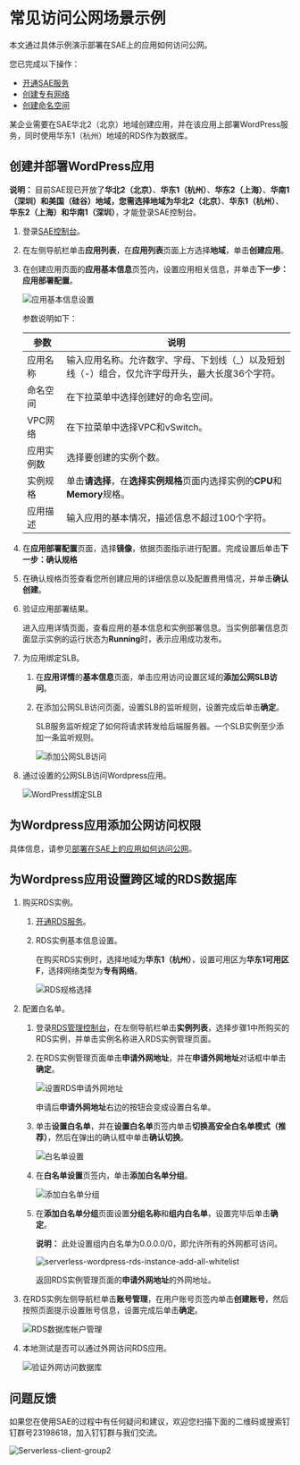 # 常见访问公网场景示例

本文通过具体示例演示部署在SAE上的应用如何访问公网。

您已完成以下操作：

-   [开通SAE服务](https://help.aliyun.com/document_detail/87739.html)
-   [创建专有网络](/cn.zh-CN/专有网络和交换机/使用专有网络.md)
-   [创建命名空间](/cn.zh-CN/快速入门/准备工作.md)

某企业需要在SAE华北2（北京）地域创建应用，并在该应用上部署WordPress服务，同时使用华东1（杭州）地域的RDS作为数据库。

## 创建并部署WordPress应用

**说明：** 目前SAE现已开放了**华北2（北京）**、**华东1（杭州）**、**华东2（上海）**、**华南1（深圳）**和**美国（硅谷）**地域，您需选择地域为**华北2（北京）**、**华东1（杭州）**、**华东2（上海）**和**华南1（深圳）**，才能登录SAE控制台。

1.  登录[SAE控制台](https://sae.console.aliyun.com)。

2.  在左侧导航栏单击**应用列表**，在**应用列表**页面上方选择**地域**，单击**创建应用**。

3.  在创建应用页面的**应用基本信息**页签内，设置应用相关信息，并单击**下一步：应用部署配置**。

    ![应用基本信息设置](https://static-aliyun-doc.oss-accelerate.aliyuncs.com/assets/img/zh-CN/1369788951/p60491.png)

    参数说明如下：

    |参数|说明|
    |--|--|
    |应用名称|输入应用名称。允许数字、字母、下划线（\_）以及短划线（-）组合，仅允许字母开头，最大长度36个字符。|
    |命名空间|在下拉菜单中选择创建好的命名空间。|
    |VPC网络|在下拉菜单中选择VPC和vSwitch。|
    |应用实例数|选择要创建的实例个数。|
    |实例规格|单击**请选择**，在**选择实例规格**页面内选择实例的**CPU**和**Memory**规格。|
    |应用描述|输入应用的基本情况，描述信息不超过100个字符。|

4.  在**应用部署配置**页面，选择**镜像**，依据页面指示进行配置。完成设置后单击**下一步：确认规格**

5.  在确认规格页签查看您所创建应用的详细信息以及配置费用情况，并单击**确认创建**。

6.  验证应用部署结果。

    进入应用详情页面，查看应用的基本信息和实例部署信息。当实例部署信息页面显示实例的运行状态为**Running**时，表示应用成功发布。

7.  为应用绑定SLB。

    1.  在**应用详情**的**基本信息**页面，单击应用访问设置区域的**添加公网SLB访问**。

    2.  在添加公网SLB访问页面，设置SLB的监听规则，设置完成后单击**确定**。

        SLB服务监听规定了如何将请求转发给后端服务器。一个SLB实例至少添加一条监听规则。

        ![添加公网SLB访问](https://static-aliyun-doc.oss-accelerate.aliyuncs.com/assets/img/zh-CN/5044339161/p56823.png)

8.  通过设置的公网SLB访问Wordpress应用。

    ![WordPress绑定SLB](https://aliware-images.oss-cn-hangzhou.aliyuncs.com/edas/EDAS-Serverless/serverless-wordpress-app-login-SLB.png)


## 为Wordpress应用添加公网访问权限

具体信息，请参见[部署在SAE上的应用如何访问公网](/cn.zh-CN/最佳实践/应用访问公网/部署在SAE上的应用如何访问公网.md)。

## 为Wordpress应用设置跨区域的RDS数据库

1.  购买RDS实例。

    1.  [开通RDS服务](/cn.zh-CN/快速入门/RDS实例购买指南.md)。

    2.  RDS实例基本信息设置。

        在购买RDS实例时，选择地域为**华东1（杭州）**，设置可用区为**华东1可用区F**，选择网络类型为**专有网络**。

        ![RDS规格选择](https://aliware-images.oss-cn-hangzhou.aliyuncs.com/edas/EDAS-Serverless/serverless-wordpress-rds-login.png)

2.  配置白名单。

    1.  登录[RDS管理控制台](https://rdsnext.console.aliyun.com)，在左侧导航栏单击**实例列表**，选择步骤1中所购买的RDS实例，并单击实例名称进入RDS实例管理页面。

    2.  在RDS实例管理页面单击**申请外网地址**，并在**申请外网地址**对话框中单击**确定**。

        ![设置RDS申请外网地址](https://aliware-images.oss-cn-hangzhou.aliyuncs.com/edas/EDAS-Serverless/serverless-wordpress-rds-instance-detail.png)

        申请后**申请外网地址**右边的按钮会变成设置白名单。

    3.  单击**设置白名单**，并在**设置白名单**页签内单击**切换高安全白名单模式（推荐）**，然后在弹出的确认框中单击**确认切换**。

        ![白名单设置](https://aliware-images.oss-cn-hangzhou.aliyuncs.com/edas/EDAS-Serverless/serverless-wordpress-rds-instance-advanced-whitelist.png)

    4.  在**白名单设置**页签内，单击**添加白名单分组**。

        ![添加白名单分组](https://aliware-images.oss-cn-hangzhou.aliyuncs.com/edas/EDAS-Serverless/serverless-wordpress-rds-instance-add-whitelist.png)

    5.  在**添加白名单分组**页面设置**分组名称**和**组内白名单**，设置完毕后单击**确定**。

        **说明：** 此处设置组内白名单为0.0.0.0/0，即允许所有的外网都可访问。

        ![serverless-wordpress-rds-instance-add-all-whitelist](https://static-aliyun-doc.oss-accelerate.aliyuncs.com/assets/img/zh-CN/0884339161/p267881.png)

        返回RDS实例管理页面的**申请外网地址**的外网地址。

3.  在RDS实例左侧导航栏单击**账号管理**，在用户账号页签内单击**创建账号**，然后按照页面提示设置账号信息，设置完成后单击**确定**。

    ![RDS数据库帐户管理](https://aliware-images.oss-cn-hangzhou.aliyuncs.com/edas/EDAS-Serverless/serverless-wordpress-rds-instance-account.png)

4.  本地测试是否可以通过外网访问RDS应用。

    ![验证外网访问数据库](https://aliware-images.oss-cn-hangzhou.aliyuncs.com/edas/EDAS-Serverless/serverless-wordpress-rds-instance-access.png)


## 问题反馈

如果您在使用SAE的过程中有任何疑问和建议，欢迎您扫描下面的二维码或搜索钉钉群号23198618，加入钉钉群与我们交流。

![Serverless-client-group2](https://static-aliyun-doc.oss-accelerate.aliyuncs.com/assets/img/zh-CN/7353949161/p268685.png)

